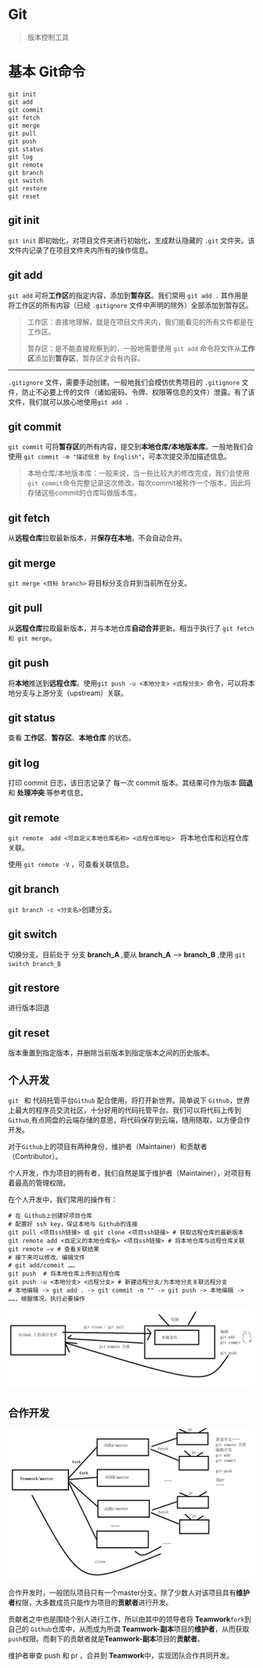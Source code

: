 # Git

> 版本控制工具



# 基本 Git命令

```git
git init
git add
git commit
git fetch
git merge
git pull
git push
git status
git log
git remote
git branch
git switch
git restore
git reset
```



## git init

```git init``` 即初始化，对项目文件夹进行初始化，生成默认隐藏的 ```.git``` 文件夹。该文件内记录了在项目文件夹内所有的操作信息。



## git add

```git add``` 可将**工作区**的指定内容，添加到**暂存区**。我们常用 ```git add .```  其作用是将工作区的所有内容（已经  ```.gitignore``` 文件中声明的除外）全部添加到暂存区。



> 工作区：直接地理解，就是在项目文件夹内，我们能看见的所有文件都是在工作区。
>
> 暂存区：是不能直接观察到的，一般地需要使用 ```git add``` 命令将文件从**工作区**添加到**暂存区**，暂存区才会有内容。

---

 ```.gitignore``` 文件，需要手动创建。一般地我们会模仿优秀项目的  ```.gitignore``` 文件，防止不必要上传的文件（诸如密码、令牌、权限等信息的文件）泄露。有了该文件，我们就可以放心地使用```git add .``` 



## git commit

```git commit``` 可将**暂存区**的所有内容，提交到**本地仓库/本地版本库**。一般地我们会使用 ```git commit -m "描述信息 by English"```，可本次提交添加描述信息。

> 本地仓库/本地版本库：一般来说，当一些比较大的修改完成，我们会使用`git commit`命令完整记录这次修改，每次commit被称作一个版本，因此将存储这些commit的仓库叫做版本库。



## git fetch

从**远程仓库**拉取最新版本，并**保存在本地**，不会自动合并。



## git merge

```git merge <目标 branch>``` 将目标分支合并到当前所在分支。



## git pull

从**远程仓库**拉取最新版本，并与本地仓库**自动合并**更新。相当于执行了 ```git fetch 和 git merge```。



## git push

将**本地**推送到**远程仓库**。使用```git push -u <本地分支> <远程分支> ```命令，可以将本地分支与上游分支（upstream）关联。



## git status

查看 **工作区**、**暂存区**、**本地仓库** 的状态。



## git log

打印 commit 日志，该日志记录了 每一次 commit 版本。其结果可作为版本 **回退** 和 **处理冲突** 等参考信息。



## git remote

```git remote  add <可自定义本地仓库名称> <远程仓库地址> ``` 将本地仓库和远程仓库关联。

使用 ```git remote -V``` ，可查看关联信息。



## git branch

```git branch -c <分支名>```创建分支。



## git switch

切换分支。目前处于 分支 **branch_A** ,要从 **branch_A** --> **branch_B** ,使用 ```git switch branch_B```



## git restore

进行版本回退



## git reset

版本重置到指定版本，并删除当前版本到指定版本之间的历史版本。



## 个人开发

```git ``` 和 代码托管平台```Github``` 配合使用，将打开新世界。简单说下 ```Github```，世界上最大的程序员交流社区，十分好用的代码托管平台。我们可以将代码上传到 ```Github```,有点网盘的云端存储的意思，将代码保存到云端，随用随取，以方便合作开发。

对于```Github```上的项目有两种身份，维护者（Maintainer）和贡献者（Contributor）。

个人开发，作为项目的拥有者，我们自然是属于维护者（Maintainer），对项目有着最高的管理权限。

在个人开发中，我们常用的操作有：

```git
# 在 Github上创建好项目仓库
# 配置好 ssh key，保证本地与 Github的连接
git pull <项目ssh链接> 或 git clone <项目ssh链接> # 获取远程仓库的最新版本
git remote add <自定义的本地仓库名> <项目ssh链接> # 将本地仓库与远程仓库关联
git remote —v # 查看关联结果
# 接下来可以修改、编辑文件
# git add/commit ……
git push  # 将本地仓库上传到远程仓库
git push -u <本地分支> <远程分支> # 新建远程分支/为本地分支关联远程分支
# 本地编辑 -> git add . -> git commit -m "" -> git push -> 本地编辑 -> ……，根据情况，执行必要操作
```

![](./images/Git_1.jpg)



## 合作开发

![](./images/Git_2.jpg)

合作开发时，一般团队项目只有一个master分支。除了少数人对该项目具有**维护者**权限，大多数成员只能作为项目的**贡献者**进行开发。

贡献者之中也是围绕个别人进行工作，所以由其中的领导者将 **Teamwork**```fork```到自己的 ```Github```仓库中，从而成为所谓 **Teamwork-副本**项目的**维护者**，从而获取 ```push```权限。而剩下的贡献者就是**Teamwork-副本**项目的**贡献者**。

维护者审查 push 和 pr ，合并到 **Teamwork**中，实现团队合作共同开发。